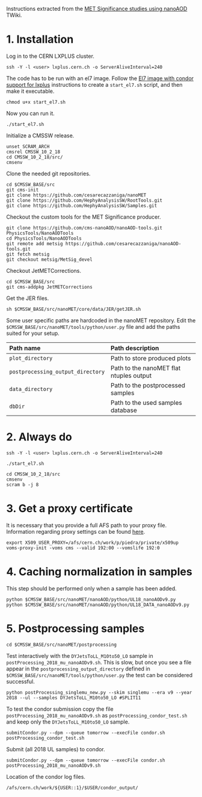 Instructions extracted from the [MET Significance studies using nanoAOD](https://twiki.cern.ch/twiki/bin/viewauth/CMS/METSignificance) TWiki.

# 1. Installation

Log in to the CERN LXPLUS cluster.

    ssh -Y -l <user> lxplus.cern.ch -o ServerAliveInterval=240

The code has to be run with an el7 image. Follow the [El7 image with condor support for lxplus](https://gitlab.cern.ch/cms-cat/cmssw-lxplus/) instructions to create a `start_el7.sh` script, and then make it executable.

    chmod u+x start_el7.sh

Now you can run it.

    ./start_el7.sh

Initialize a CMSSW release.

    unset SCRAM_ARCH
    cmsrel CMSSW_10_2_18
    cd CMSSW_10_2_18/src/
    cmsenv

Clone the needed git repositories.

    cd $CMSSW_BASE/src
    git cms-init
    git clone https://github.com/cesarecazzaniga/nanoMET
    git clone https://github.com/HephyAnalysisSW/RootTools.git
    git clone https://github.com/HephyAnalysisSW/Samples.git

Checkout the custom tools for the MET Significance producer.

    git clone https://github.com/cms-nanoAOD/nanoAOD-tools.git PhysicsTools/NanoAODTools
    cd PhysicsTools/NanoAODTools
    git remote add metsig https://github.com/cesarecazzaniga/nanoAOD-tools.git
    git fetch metsig
    git checkout metsig/MetSig_devel

Checkout JetMETCorrections.

    cd $CMSSW_BASE/src
    git cms-addpkg JetMETCorrections

Get the JER files.

    sh $CMSSW_BASE/src/nanoMET/core/data/JER/getJER.sh

Some user specific paths are hardcoded in the nanoMET repository. Edit the `$CMSSW_BASE/src/nanoMET/tools/python/user.py` file and add the paths suited for your setup.

| Path name                         | Path description                        |
|:----------------------------------|:----------------------------------------|
| `plot_directory`	                | Path to store produced plots            |
| `postprocessing_output_directory` | Path to the nanoMET flat ntuples output |
| `data_directory`	                | Path to the postprocessed samples       |
| `dbDir`	                        | Path to the used samples database       |

# 2. Always do

    ssh -Y -l <user> lxplus.cern.ch -o ServerAliveInterval=240
    
    ./start_el7.sh

    cd CMSSW_10_2_18/src
    cmsenv
    scram b -j 8
 
# 3. Get a proxy certificate

It is necessary that you provide a full AFS path to your proxy file. Information regarding proxy settings can be found [here](https://batchdocs.web.cern.ch/tutorial/exercise2e_proxy.html).

    export X509_USER_PROXY=/afs/cern.ch/work/p/piedra/private/x509up
    voms-proxy-init -voms cms --valid 192:00 --vomslife 192:0

# 4. Caching normalization in samples

This step should be performed only when a sample has been added.

    python $CMSSW_BASE/src/nanoMET/nanoAOD/python/UL18_nanoAODv9.py
    python $CMSSW_BASE/src/nanoMET/nanoAOD/python/UL18_DATA_nanoAODv9.py

# 5. Postprocessing samples

    cd $CMSSW_BASE/src/nanoMET/postprocessing

Test interactively with the `DYJetsToLL_M10to50_LO` sample in `postProcessing_2018_mu_nanoAODv9.sh`. This is slow, but once you see a file appear in the `postprocessing_output_directory` defined in `$CMSSW_BASE/src/nanoMET/tools/python/user.py` the test can be considered successful.

    python postProcessing_singlemu_new.py --skim singlemu --era v9 --year 2018 --ul --samples DYJetsToLL_M10to50_LO #SPLIT11

To test the condor submission copy the file `postProcessing_2018_mu_nanoAODv9.sh` as `postProcessing_condor_test.sh` and keep only the `DYJetsToLL_M10to50_LO` sample.

    submitCondor.py --dpm --queue tomorrow --execFile condor.sh postProcessing_condor_test.sh

Submit (all 2018 UL samples) to condor.
    
    submitCondor.py --dpm --queue tomorrow --execFile condor.sh postProcessing_2018_mu_nanoAODv9.sh

Location of the condor log files.

    /afs/cern.ch/work/${USER::1}/$USER/condor_output/
